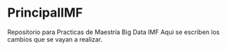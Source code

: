 # PrincipalIMF
Repositorio para Practicas de Maestría Big Data IMF
Aqui se escriben los cambios que se vayan a realizar.

